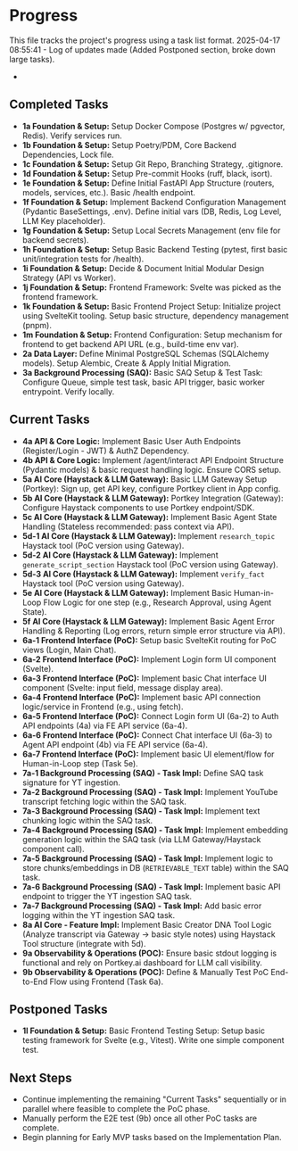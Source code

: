 # Progress

This file tracks the project's progress using a task list format.
2025-04-17 08:55:41 - Log of updates made (Added Postponed section, broke down large tasks).

*

## Completed Tasks

* **1a Foundation & Setup:** Setup Docker Compose (Postgres w/ pgvector, Redis). Verify services run.
* **1b Foundation & Setup:** Setup Poetry/PDM, Core Backend Dependencies, Lock file.
* **1c Foundation & Setup:** Setup Git Repo, Branching Strategy, .gitignore.
* **1d Foundation & Setup:** Setup Pre-commit Hooks (ruff, black, isort).
* **1e Foundation & Setup:** Define Initial FastAPI App Structure (routers, models, services, etc.). Basic /health endpoint.
* **1f Foundation & Setup:** Implement Backend Configuration Management (Pydantic BaseSettings, .env). Define initial vars (DB, Redis, Log Level, LLM Key placeholder).
* **1g Foundation & Setup:** Setup Local Secrets Management (env file for backend secrets).
* **1h Foundation & Setup:** Setup Basic Backend Testing (pytest, first basic unit/integration tests for /health).
* **1i Foundation & Setup:** Decide & Document Initial Modular Design Strategy (API vs Worker).
* **1j Foundation & Setup:** Frontend Framework: Svelte was picked as the frontend framework.
* **1k Foundation & Setup:** Basic Frontend Project Setup: Initialize project using SvelteKit tooling. Setup basic structure, dependency management (pnpm).
* **1m Foundation & Setup:** Frontend Configuration: Setup mechanism for frontend to get backend API URL (e.g., build-time env var).
* **2a Data Layer:** Define Minimal PostgreSQL Schemas (SQLAlchemy models). Setup Alembic, Create & Apply Initial Migration.
* **3a Background Processing (SAQ):** Basic SAQ Setup & Test Task: Configure Queue, simple test task, basic API trigger, basic worker entrypoint. Verify locally.

## Current Tasks

* **4a API & Core Logic:** Implement Basic User Auth Endpoints (Register/Login - JWT) & AuthZ Dependency.
* **4b API & Core Logic:** Implement /agent/interact API Endpoint Structure (Pydantic models) & basic request handling logic. Ensure CORS setup.
* **5a AI Core (Haystack & LLM Gateway):** Basic LLM Gateway Setup (Portkey): Sign up, get API key, configure Portkey client in App config.
* **5b AI Core (Haystack & LLM Gateway):** Portkey Integration (Gateway): Configure Haystack components to use Portkey endpoint/SDK.
* **5c AI Core (Haystack & LLM Gateway):** Implement Basic Agent State Handling (Stateless recommended: pass context via API).
* **5d-1 AI Core (Haystack & LLM Gateway):** Implement `research_topic` Haystack tool (PoC version using Gateway).
* **5d-2 AI Core (Haystack & LLM Gateway):** Implement `generate_script_section` Haystack tool (PoC version using Gateway).
* **5d-3 AI Core (Haystack & LLM Gateway):** Implement `verify_fact` Haystack tool (PoC version using Gateway).
* **5e AI Core (Haystack & LLM Gateway):** Implement Basic Human-in-Loop Flow Logic for one step (e.g., Research Approval, using Agent State).
* **5f AI Core (Haystack & LLM Gateway):** Implement Basic Agent Error Handling & Reporting (Log errors, return simple error structure via API).
* **6a-1 Frontend Interface (PoC):** Setup basic SvelteKit routing for PoC views (Login, Main Chat).
* **6a-2 Frontend Interface (PoC):** Implement Login form UI component (Svelte).
* **6a-3 Frontend Interface (PoC):** Implement basic Chat interface UI component (Svelte: input field, message display area).
* **6a-4 Frontend Interface (PoC):** Implement basic API connection logic/service in Frontend (e.g., using fetch).
* **6a-5 Frontend Interface (PoC):** Connect Login form UI (6a-2) to Auth API endpoints (4a) via FE API service (6a-4).
* **6a-6 Frontend Interface (PoC):** Connect Chat interface UI (6a-3) to Agent API endpoint (4b) via FE API service (6a-4).
* **6a-7 Frontend Interface (PoC):** Implement basic UI element/flow for Human-in-Loop step (Task 5e).
* **7a-1 Background Processing (SAQ) - Task Impl:** Define SAQ task signature for YT ingestion.
* **7a-2 Background Processing (SAQ) - Task Impl:** Implement YouTube transcript fetching logic within the SAQ task.
* **7a-3 Background Processing (SAQ) - Task Impl:** Implement text chunking logic within the SAQ task.
* **7a-4 Background Processing (SAQ) - Task Impl:** Implement embedding generation logic within the SAQ task (via LLM Gateway/Haystack component call).
* **7a-5 Background Processing (SAQ) - Task Impl:** Implement logic to store chunks/embeddings in DB (`RETRIEVABLE_TEXT` table) within the SAQ task.
* **7a-6 Background Processing (SAQ) - Task Impl:** Implement basic API endpoint to trigger the YT ingestion SAQ task.
* **7a-7 Background Processing (SAQ) - Task Impl:** Add basic error logging within the YT ingestion SAQ task.
* **8a AI Core - Feature Impl:** Implement Basic Creator DNA Tool Logic (Analyze transcript via Gateway -> basic style notes) using Haystack Tool structure (integrate with 5d).
* **9a Observability & Operations (POC):** Ensure basic stdout logging is functional and rely on Portkey.ai dashboard for LLM call visibility.
* **9b Observability & Operations (POC):** Define & Manually Test PoC End-to-End Flow using Frontend (Task 6a).

## Postponed Tasks

* **1l Foundation & Setup:** Basic Frontend Testing Setup: Setup basic testing framework for Svelte (e.g., Vitest). Write one simple component test.

## Next Steps

* Continue implementing the remaining "Current Tasks" sequentially or in parallel where feasible to complete the PoC phase.
* Manually perform the E2E test (9b) once all other PoC tasks are complete.
* Begin planning for Early MVP tasks based on the Implementation Plan.

#####
